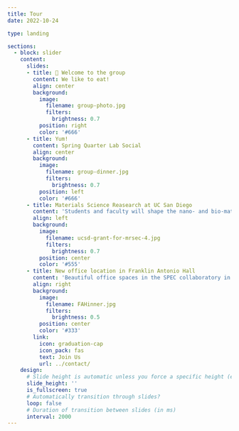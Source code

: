 ```yaml
---
title: Tour
date: 2022-10-24

type: landing

sections:
  - block: slider
    content:
      slides:
      - title: 👋 Welcome to the group
        content: We like to eat!
        align: center
        background:
          image:
            filename: group-photo.jpg
            filters:
              brightness: 0.7
          position: right
          color: '#666'
      - title: Yum!
        content: Spring Quarter Lab Social
        align: center
        background:
          image:
            filename: group-dinner.jpg
            filters:
              brightness: 0.7
          position: left
          color: '#666'
      - title: Materials Science Reasearch at UC San Diego 
        content: 'Students and faculty will shape the nano- and bio-materials that will make life better, healthier and safer!'
        align: left
        background:
          image:
            filename: ucsd-grant-for-mrsec-4.jpg
            filters:
              brightness: 0.7
          position: center
          color: '#555'
      - title: New office location in Franklin Antonio Hall
        content: 'Beautiful office spaces in the SPEC collaboratory in FAH'
        align: right
        background:
          image:
            filename: FAHinner.jpg
            filters:
              brightness: 0.5
          position: center
          color: '#333'
        link:
          icon: graduation-cap
          icon_pack: fas
          text: Join Us
          url: ../contact/
    design:
      # Slide height is automatic unless you force a specific height (e.g. '400px')
      slide_height: ''
      is_fullscreen: true
      # Automatically transition through slides?
      loop: false
      # Duration of transition between slides (in ms)
      interval: 2000
---
```

